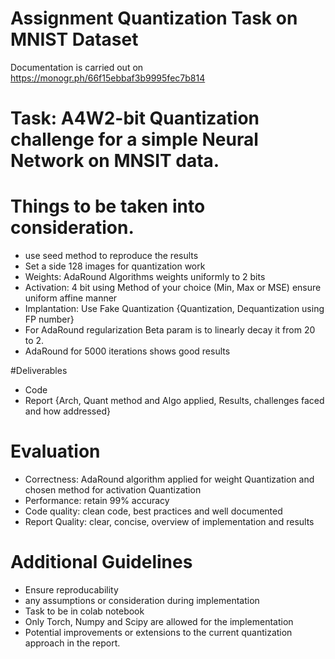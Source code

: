 # Assignment Quantization Task on MNIST Dataset

Documentation is carried out on https://monogr.ph/66f15ebbaf3b9995fec7b814

# Task: A4W2-bit Quantization challenge for a simple Neural Network on MNSIT data. 

# Things to be taken into consideration.

* use seed method to reproduce the results
* Set a side 128 images for quantization work
* Weights: AdaRound Algorithms weights uniformly to 2 bits
* Activation: 4 bit using Method of your choice (Min, Max or MSE) ensure uniform affine manner 
* Implantation: Use Fake Quantization {Quantization, Dequantization using FP number}
* For AdaRound regularization Beta param is to linearly decay it from 20 to 2. 
* AdaRound for 5000 iterations shows good results 

#Deliverables 

* Code 
* Report {Arch, Quant method and Algo applied, Results, challenges faced and how addressed}

# Evaluation

* Correctness: AdaRound algorithm applied for weight Quantization and chosen method for activation Quantization
* Performance: retain 99% accuracy 
* Code quality: clean code, best practices and well documented
* Report Quality: clear, concise, overview of implementation and results

# Additional Guidelines

* Ensure reproducability
* any assumptions or consideration during implementation 
* Task to be in colab notebook
* Only Torch, Numpy and Scipy are allowed for the implementation 
* Potential improvements or extensions to the current quantization approach in the report. 
